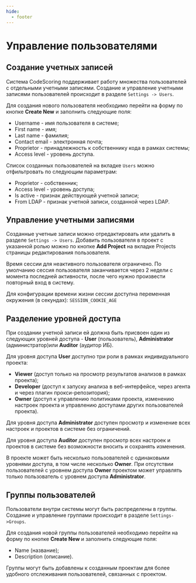 ```yaml
---
hide:
  - footer
---
```


# Управление пользователями

## Создание учетных записей

Система CodeScoring поддерживает работу множества пользователей с отдельными учетными записями. Создание и управление учетными записями пользователей происходит в разделе `Settings -> Users`. 

Для создания нового пользователя необходимо перейти на форму по кнопке **Create New** и заполнить следующие поля:

- Username - имя пользователя в системе;
- First name - имя;
- Last name - фамилия;
- Contact email - электронная почта;
- Proprietor - принадлежность к собственнику кода в рамках системы;
- Access level - уровень доступа.

Список созданных пользователей на вкладке `Users` можно отфильтровать по следующим параметрам:

- Proprietor - собственник;
- Access level - уровень доступа; 
- Is active - признак действующей учетной записи;
- From LDAP - признак учетной записи, созданной через LDAP.

## Управление учетными записями

Созданные учетные записи можно отредактировать или удалить в разделе `Settings -> Users`. Добавить пользователя в проект с указанной ролью можно по кнопке **Add Project** на вкладке Projects страницы редактирования пользователя.

Время сессии для неактивного пользователя ограничено. По умолчанию сессия пользователя заканчивается через 2 недели с момента последней активности, после чего нужно произвести повторный вход в систему.

Для конфигурации времени жизни сессии доступна переменная окружения (в секундах):
`SESSION_COOKIE_AGE` 

## Разделение уровней доступа

При создании учетной записи ей должна быть присвоен один из следующих уровней доступа - **User** (пользователь), **Administrator** (администратор)или **Auditor** (аудитор ИБ).

Для уровня доступа **User** доступно три роли в рамках индивидуального проекта:

- **Viewer** (доступ только на просмотр результатов анализов в рамках проекта);
- **Developer** (доступ к запуску анализа в веб-интерфейсе, через агента и через плагин прокси-репозитория);
- **Owner** (доступ к управлению политиками проекта, изменению настроек проекта и управлению доступами других пользователей проекта).

Для уровня доступа **Administrator** доступен просмотр и изменение всех настроек и проектов в системе без ограничений.

Для уровня доступа **Auditor** доступен просмотр всех настроек и проектов в системе без возможности вносить и сохранять изменения.

В проекте может быть несколько пользователей с одинаковыми уровнями доступа, в том числе несколько **Owner**. При отсутствии пользователей с уровнем доступа **Owner** проектом может управлять только пользователь с уровнем доступа **Administrator**.

## Группы пользователей

Пользователи внутри системы могут быть распределены в группы. Создание и управление группами происходит в разделе `Settings->Groups`. 

Для создания новой группы пользователей необходимо перейти на форму по кнопке **Create New** и заполнить следующие поля:

- Name (название);
- Description (описание).

Группы могут быть добавлены к созданным проектам для более удобного отслеживания пользователей, связанных с проектом.
